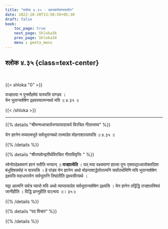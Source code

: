 ```yaml
---
title: "श्लोक ४.३५ - ज्ञानकर्मसन्यसयोग"
date: 2022-10-20T13:50:59+05:30
draft: false
book:
    toc_page: true
    next_page: Shloka36
    prev_page: Shloka34
    menu : geeta_menu
---
```




## श्लोक ४.३५ {class=text-center}

<br/>

{{< shloka  "0"  >}}

यज्ज्ञात्वा न पुनर्मोहमेवं यास्यसि पाण्डव ।  
येन भूतान्यशेषेण द्रक्ष्यस्यात्मन्यथो मयि ॥ ४.३५ ॥

{{< /shloka >}}

---


{{% details "श्रीमन्मध्वाचार्यभगवत्पादाचर्य विरचित  गीताभाष्य" %}}

येन ज्ञानेन मय्यात्मभूते सर्वभूतान्यथो तस्मादेव 
मोहनाशात्पश्यसि ॥ ४.३५ ॥

{{% /details %}}



{{% details "श्रीराघवेन्द्रतीर्थविरचित गीताविवृत्तिः " %}}

स्वेनोपदेक्ष्यमाणं ज्ञानं स्तौति भगवान्‌ ॥ **यज्ज्ञात्वेति** । 
यत् मया वक्ष्यमाणां  ज्ञात्वा पुनः एवमाद्याध्यायोक्तदिशा 
बंधुविषयमोहं न यास्यसि । 
हे पांडव येन ज्ञानेन  अथो मोहनाशाद्धेतोरात्मनि सर्वांतर्यामिणि मयि
भूतान्यशेषेण द्रक्ष्यसि मदाधारत्वेन सर्वभूतानि तिष्ठंतीति द्रक्ष्यसीत्यर्थः ।   

यद्वा आत्मनि सर्वत्र व्याप्ते मयि अथो व्याप्तत्वादेव 
सर्वभूतान्यशेषेण द्रक्ष्यसि । येन ज्ञनेन तद्विद्धि तज्ज्ञातविषयं 
जानीहीति । विद्धि प्राप्नुहीति वाऽन्वयः ॥। ३५॥

{{% /details %}}



{{% details "पद विचार" %}}


{{% /details %}}
